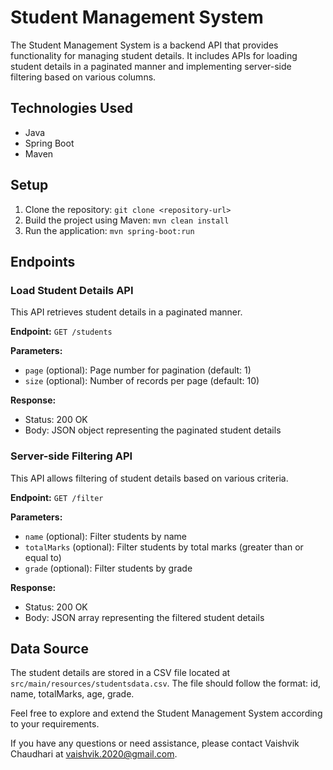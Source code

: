 # Student Management System

The Student Management System is a backend API that provides functionality for managing student details. It includes APIs for loading student details in a paginated manner and implementing server-side filtering based on various columns.

## Technologies Used

- Java
- Spring Boot
- Maven

## Setup

1. Clone the repository:
   `git clone <repository-url>`
2. Build the project using Maven:
`mvn clean install`
3. Run the application:
 `mvn spring-boot:run`


## Endpoints

### Load Student Details API

This API retrieves student details in a paginated manner.

**Endpoint:** `GET /students`

**Parameters:**
- `page` (optional): Page number for pagination (default: 1)
- `size` (optional): Number of records per page (default: 10)

**Response:**
- Status: 200 OK
- Body: JSON object representing the paginated student details

### Server-side Filtering API

This API allows filtering of student details based on various criteria.

**Endpoint:** `GET /filter`

**Parameters:**
- `name` (optional): Filter students by name
- `totalMarks` (optional): Filter students by total marks (greater than or equal to)
- `grade` (optional): Filter students by grade

**Response:**
- Status: 200 OK
- Body: JSON array representing the filtered student details


## Data Source

The student details are stored in a CSV file located at `src/main/resources/studentsdata.csv`. The file should follow the format: id, name, totalMarks, age, grade.


Feel free to explore and extend the Student Management System according to your requirements.

If you have any questions or need assistance, please contact Vaishvik Chaudhari at vaishvik.2020@gmail.com.
